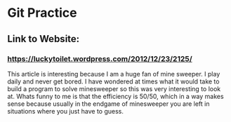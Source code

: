 # Git Practice

## Link to Website:

### https://luckytoilet.wordpress.com/2012/12/23/2125/

This article is interesting because I am a huge fan of mine sweeper. I play daily and never get bored. I have wondered at times what it would take to build a program to solve minesweeper so this was very interesting to look at. Whats funny to me is that the efficiency is 50/50, which in a way makes sense because usually in the endgame of minesweeper you are left in situations where you just have to guess. 


